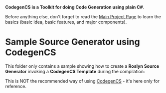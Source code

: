 **CodegenCS is a Toolkit for doing Code Generation using plain C#**.

Before anything else, don't forget to read the [Main Project Page](https://github.com/CodegenCS/CodegenCS/) to learn the basics (basic idea, basic features, and major components).

# Sample Source Generator using CodegenCS

This folder only contains a sample showing how to create a **Roslyn Source Generator** invoking a **CodegenCS Template** during the compilation:

This is NOT the recommended way of using [CodegenCS](https://github.com/CodegenCS/CodegenCS/) - it's here only for reference.

